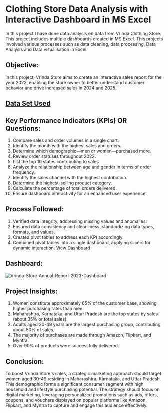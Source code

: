 # Clothing Store Data Analysis with Interactive Dashboard in MS Excel
In this project I have done data analysis on data from Vrinda Clothing Store. This project includes multiple dashboards created in MS Excel. This projects involved various processes such as data cleaning, data processing, Data Analysis and Data visualisation in Excel.

## Objective:
in this project, Vrinda Store aims to create an interactive sales report for the year 2023, enabling the store owner to better understand customer behavior and drive increased sales in 2024 and 2025.

## <a href="https://github.com/swapniltayde09/Clothing-Store-Data-Analysis-with-MS-Excel/blob/main/Vrinda-Store-Data-Analysis-2023-Final.xlsx">Data Set Used<a/> 

## Key Performance Indicators (KPIs) OR Questions:
1. Compare sales and order volumes in a single chart.
2. Identify the month with the highest sales and orders.
3. Determine which demographic—men or women—purchased more.
4. Review order statuses throughout 2022.
5. List the top 10 states contributing to sales.
6. Analyze the relationship between age and gender in terms of order frequency.
7. Identify the sales channel with the highest contribution.
8. Determine the highest-selling product category.
9. Calculate the percentage of total orders delivered.
10. Ensure dashboard interactivity for an enhanced user experience.

## Process Followed:
1. Verified data integrity, addressing missing values and anomalies.
2. Ensured data consistency and cleanliness, standardizing data types, formats, and values.
3. Created pivot tables to address each KPI accordingly.
4. Combined pivot tables into a single dashboard, applying slicers for dynamic interaction. <a href="https://github.com/swapniltayde09/Clothing-Store-Data-Analysis-with-MS-Excel/blob/main/Vrinda-Store-Annual-Report-2023-Dashboard.png">View Dashboard<a/> 

## Dashboard:
![Vrinda-Store-Annual-Report-2023-Dashboard](https://github.com/user-attachments/assets/a27885e5-cb04-4a26-b91b-e39796bc28e9)

## Project Insights:
1. Women constitute approximately 65% of the customer base, showing higher purchasing rates than men.
2. Maharashtra, Karnataka, and Uttar Pradesh are the top states by sales (about 35% or total sales).
3. Adults aged 30-49 years are the largest purchasing group, contributing about 50% of sales.
4. The majority of purchases are made through Amazon, Flipkart, and Myntra.
5. Over 90% of products were successfully delivered.

## Conclusion:
To boost Vrinda Store's sales, a strategic marketing approach should target women aged 30-49 residing in Maharashtra, Karnataka, and Uttar Pradesh. This demographic forms a significant consumer segment with high household and lifestyle purchasing potential. The strategy should focus on digital marketing, leveraging personalized promotions such as ads, offers, coupons, and vouchers displayed on popular platforms like Amazon, Flipkart, and Myntra to capture and engage this audience effectively.
